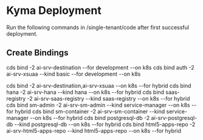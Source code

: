 # Kyma Deployment

Run the following commands in /single-tenant/code after first successful deployment. 

## Create Bindings
cds bind -2 ai-srv-destination --for development --on k8s
cds bind auth -2 ai-srv-xsuaa --kind basic --for development --on k8s

cds bind -2 ai-srv-destination,ai-srv-xsuaa --on k8s --for hybrid 
cds bind hana -2 ai-srv-hana --kind hana --on k8s --for hybrid 
cds bind saas-registry -2 ai-srv-saas-registry --kind saas-registry --on k8s --for hybrid 
cds bind sm-admin -2 ai-srv-sm-admin --kind service-manager --on k8s --for hybrid 
cds bind sm-container -2 ai-srv-sm-container --kind service-manager --on k8s --for hybrid 
cds bind postgresql-db -2 ai-srv-postgresql-db --kind postgresql-db --on k8s --for hybrid 
cds bind html5-apps-repo -2 ai-srv-html5-apps-repo --kind html5-apps-repo --on k8s --for hybrid 